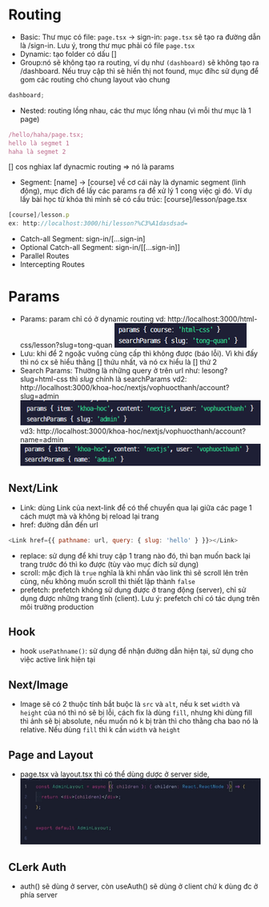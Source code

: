 # Routing

- Basic: Thư mục có file: `page.tsx` -> sign-in: `page.tsx` sẽ tạo ra đường dẫn là /sign-in. Lưu ý, trong thư mục phải có file `page.tsx`
- Dynamic: tạo folder có dấu []
- Group:nó sẽ không tạo ra routing, ví dụ như `(dashboard)` sẽ không tạo ra /dashboard. Nếu truy cập thì sẽ hiển thị not found, mục đíhc sử dụng để gom các routing chó chung layout vào chung

```js
dashboard;
```

- Nested: routing lồng nhau, các thư mục lồng nhau (vì mỗi thư mục là 1 page)

```js
/hello/haha/page.tsx;
hello là segmet 1
haha là segmet 2
```

[] cos nghiax laf dynacmic routing => nó là params

- Segment: [name] -> [course] về cơ cái này là dynamic segment (linh động), mục đích để lấy các params ra để xử lý 1 cong việc gì đó. Ví dụ lấy bài học từ khóa thì mình sẽ có cấu trúc: [course]/lesson/page.tsx

```js
[course]/lesson.p
ex: http://localhost:3000/hi/lesson?%C3%A1dasdsad=

```

- Catch-all Segment: sign-in/[...sign-in]
- Optional Catch-all Segment: sign-in/[[...sign-in]]
- Parallel Routes
- Intercepting Routes

# Params

- Params: param chỉ có ở dynamic routing
  vd: http://localhost:3000/html-css/lesson?slug=tong-quan
  ![alt text](image.png)
- Lưu: khi để 2 ngoặc vuông cùng cấp thì không được (báo lỗi). Vì khi đấy thì nó cx sẽ hiểu thằng [] thứu nhất, và nó cx hiểu là [] thứ 2
- Search Params: Thường là những query ở trên url như: lesong?slug=html-css thì _slug_ chính là searchParams
  vd2: http://localhost:3000/khoa-hoc/nextjs/vophuocthanh/account?slug=admin
  ![alt text](image-1.png)
  vd3: http://localhost:3000/khoa-hoc/nextjs/vophuocthanh/account?name=admin
  ![alt text](image-2.png)

## Next/Link

- Link: dùng Link của next-link để có thể chuyển qua lại giữa các page 1 cách mượt mà và không bị reload lại trang
- href: đường dẫn đến url

```js
<Link href={{ pathname: url, query: { slug: 'hello' } }}></Link>
```

- replace: sử dụng để khi truy cập 1 trang nào đó, thì bạn muốn back lại trang trước đó thì ko được (tùy vào mục đích sử dụng)
- scroll: mặc địch là `true` nghĩa là khi nhấn vào link thì sẽ scroll lên trên cùng, nếu không muốn scroll thì thiết lập thành `false`
- prefetch: prefetch không sử dụng được ở trang động (server), chỉ sử dụng được những trang tĩnh (client). Lưu ý: prefetch chỉ có tác dụng trên môi trường production

## Hook

- hook `usePathname()`: sử dụng để nhận đường dẫn hiện tại, sử dụng cho việc active link hiện tại

## Next/Image

- Image sẽ có 2 thuộc tính bắt buộc là `src` và `alt`, nếu k set `width` và `height` của nó thì nó sẽ bị lỗi, cách fix là dùng `fill`, nhưng khi dùng fill thì ảnh sẽ bị absolute, nếu muốn nó k bị tràn thì cho thằng cha bao nó là relative. Nếu dùng `fill` thì k cần `width` và `height`

## Page and Layout

- page.tsx và layout.tsx thì có thể dùng dược ở server side,
  ![alt text](image-3.png)

## CLerk Auth

- auth() sẽ dùng ở server, còn useAuth() sẽ dùng ở client chứ k dùng đc ở phía server
